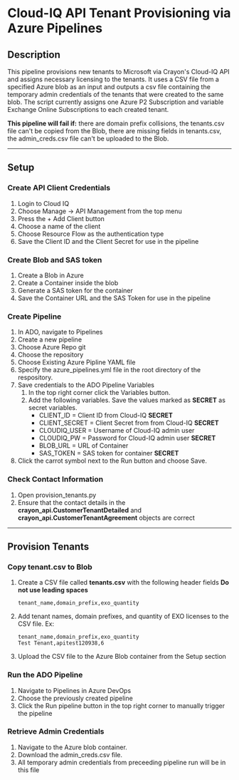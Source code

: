 # Cloud-IQ API Tenant Provisioning via Azure Pipelines

## **Description**

This pipeline provisions new tenants to Microsoft via Crayon's Cloud-IQ API and assigns necessary licensing to the tenants. 
It uses a CSV file from a specified Azure blob as an input and outputs a csv file containing the temporary admin credentials of the tenants that were created to the same blob. The script currently assigns one Azure P2 Subscription and variable Exchange Online Subscriptions to each created tenant.

**This pipeline will fail if:** there are domain prefix collisions, the tenants.csv file can't be copied from the Blob, there are missing fields in tenants.csv, the admin_creds.csv file can't be uploaded to the Blob. 

___

## **Setup**

### **Create API Client Credentials**

1. Login to Cloud IQ
2. Choose Manage -> API Management from the top menu
3. Press the + Add Client button
4. Choose a name of the client
5. Choose Resource Flow as the authentication type
6. Save the Client ID and the Client Secret for use in the pipeline

### **Create Blob and SAS token**

1. Create a Blob in Azure
2. Create a Container inside the blob
3. Generate a SAS token for the container
4. Save the Container URL and the SAS Token for use in the pipeline

### **Create Pipeline**

1. In ADO, navigate to Pipelines
2. Create a new pipeline
3. Choose Azure Repo git
4. Choose the repository
5. Choose Existing Azure Pipline YAML file
6. Specify the azure_pipelines.yml file in the root directory of the respository. 
7. Save credentials to the ADO Pipeline Variables
    1. In the top right corner click the Variables button.
    2. Add the following variables. Save the values marked as **SECRET** as secret variables.
        * CLIENT_ID = Client ID from Cloud-IQ **SECRET**
        * CLIENT_SECRET = Client Secret from from Cloud-IQ **SECRET**
        * CLOUDIQ_USER = Username of Cloud-IQ admin user
        * CLOUDIQ_PW = Password for Cloud-IQ admin user **SECRET**
        * BLOB_URL = URL of Container
        * SAS_TOKEN = SAS token for container **SECRET**
8. Click the carrot symbol next to the Run button and choose Save.

### **Check Contact Information**

1. Open provision_tenants.py
2. Ensure that the contact details in the **crayon_api.CustomerTenantDetailed** and **crayon_api.CustomerTenantAgreement** objects are correct 
___

## **Provision Tenants**

### **Copy tenant.csv to Blob**

1. Create a CSV file called **tenants.csv** with the following header fields __Do not use leading spaces__
    ```
    tenant_name,domain_prefix,exo_quantity
    ```
2. Add tenant names, domain prefixes, and quantity of EXO licenses to the CSV file. Ex:
    ```
    tenant_name,domain_prefix,exo_quantity
    Test Tenant,apitest120938,6
    ```
3. Upload the CSV file to the Azure Blob container from the Setup section

### **Run the ADO Pipeline**

1. Navigate to Pipelines in Azure DevOps
2. Choose the previously created pipeline
3. Click the Run pipeline button in the top right corner to manually trigger the pipeline 

### **Retrieve Admin Credentials**

1. Navigate to the Azure blob container.
2. Download the admin_creds.csv file.
3. All temporary admin credentials from preceeding pipeline run will be in this file 